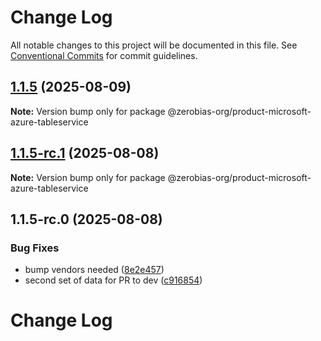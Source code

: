 # Change Log

All notable changes to this project will be documented in this file.
See [Conventional Commits](https://conventionalcommits.org) for commit guidelines.

## [1.1.5](https://github.com/zerobias-org/product/compare/@zerobias-org/product-microsoft-azure-tableservice@1.1.5-rc.1...@zerobias-org/product-microsoft-azure-tableservice@1.1.5) (2025-08-09)

**Note:** Version bump only for package @zerobias-org/product-microsoft-azure-tableservice





## [1.1.5-rc.1](https://github.com/zerobias-org/product/compare/@zerobias-org/product-microsoft-azure-tableservice@1.1.5-rc.0...@zerobias-org/product-microsoft-azure-tableservice@1.1.5-rc.1) (2025-08-08)

**Note:** Version bump only for package @zerobias-org/product-microsoft-azure-tableservice





## 1.1.5-rc.0 (2025-08-08)


### Bug Fixes

* bump vendors needed ([8e2e457](https://github.com/zerobias-org/product/commit/8e2e457e0b5d7141a05e8f2c178bc2854f2b7178))
* second set of data for PR to dev ([c916854](https://github.com/zerobias-org/product/commit/c916854bcf229b1c2042ffdea18472d66a061aaf))





# Change Log
